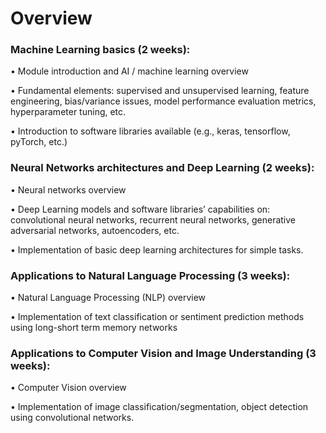 # Overview
### Machine Learning basics (2 weeks):

• Module introduction and AI / machine learning overview

• Fundamental elements: supervised and unsupervised learning, feature engineering, bias/variance issues, model performance evaluation metrics, hyperparameter tuning, etc.

• Introduction to software libraries available (e.g., keras, tensorflow, pyTorch, etc.)

### Neural Networks architectures and Deep Learning (2 weeks):

• Neural networks overview

• Deep Learning models and software libraries’ capabilities on: convolutional neural networks, recurrent neural networks, generative adversarial networks, autoencoders, etc.

• Implementation of basic deep learning architectures for simple tasks.

### Applications to Natural Language Processing (3 weeks):

• Natural Language Processing (NLP) overview

• Implementation of text classification or sentiment prediction methods using long-short term memory networks

### Applications to Computer Vision and Image Understanding (3 weeks):

• Computer Vision overview

• Implementation of image classification/segmentation, object detection using convolutional networks.
